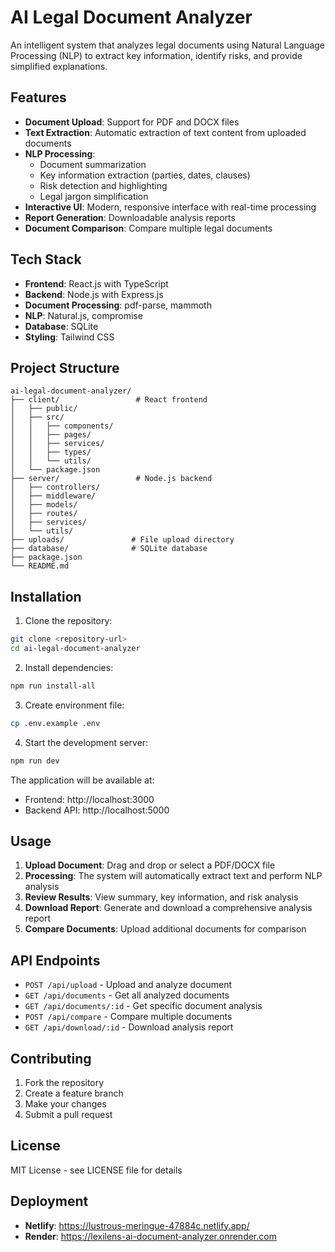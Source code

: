 # AI Legal Document Analyzer

An intelligent system that analyzes legal documents using Natural Language Processing (NLP) to extract key information, identify risks, and provide simplified explanations.

## Features

- **Document Upload**: Support for PDF and DOCX files
- **Text Extraction**: Automatic extraction of text content from uploaded documents
- **NLP Processing**: 
  - Document summarization
  - Key information extraction (parties, dates, clauses)
  - Risk detection and highlighting
  - Legal jargon simplification
- **Interactive UI**: Modern, responsive interface with real-time processing
- **Report Generation**: Downloadable analysis reports
- **Document Comparison**: Compare multiple legal documents

## Tech Stack

- **Frontend**: React.js with TypeScript
- **Backend**: Node.js with Express.js
- **Document Processing**: pdf-parse, mammoth
- **NLP**: Natural.js, compromise
- **Database**: SQLite
- **Styling**: Tailwind CSS

## Project Structure

```
ai-legal-document-analyzer/
├── client/                 # React frontend
│   ├── public/
│   ├── src/
│   │   ├── components/
│   │   ├── pages/
│   │   ├── services/
│   │   ├── types/
│   │   └── utils/
│   └── package.json
├── server/                 # Node.js backend
│   ├── controllers/
│   ├── middleware/
│   ├── models/
│   ├── routes/
│   ├── services/
│   └── utils/
├── uploads/               # File upload directory
├── database/              # SQLite database
├── package.json
└── README.md
```

## Installation

1. Clone the repository:
```bash
git clone <repository-url>
cd ai-legal-document-analyzer
```

2. Install dependencies:
```bash
npm run install-all
```

3. Create environment file:
```bash
cp .env.example .env
```

4. Start the development server:
```bash
npm run dev
```

The application will be available at:
- Frontend: http://localhost:3000
- Backend API: http://localhost:5000

## Usage

1. **Upload Document**: Drag and drop or select a PDF/DOCX file
2. **Processing**: The system will automatically extract text and perform NLP analysis
3. **Review Results**: View summary, key information, and risk analysis
4. **Download Report**: Generate and download a comprehensive analysis report
5. **Compare Documents**: Upload additional documents for comparison

## API Endpoints

- `POST /api/upload` - Upload and analyze document
- `GET /api/documents` - Get all analyzed documents
- `GET /api/documents/:id` - Get specific document analysis
- `POST /api/compare` - Compare multiple documents
- `GET /api/download/:id` - Download analysis report

## Contributing

1. Fork the repository
2. Create a feature branch
3. Make your changes
4. Submit a pull request

## License

MIT License - see LICENSE file for details 

## Deployment

- **Netlify**: https://lustrous-meringue-47884c.netlify.app/
- **Render**:  https://lexilens-ai-document-analyzer.onrender.com